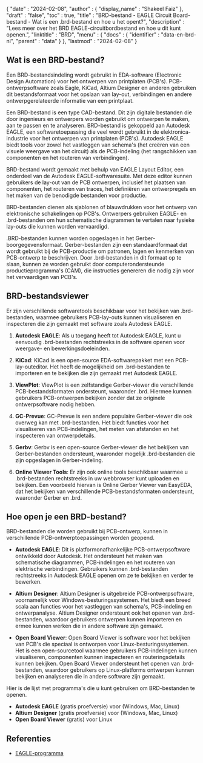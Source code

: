 {
  "date" : "2024-02-08",
  "author" : {
    "display_name" : "Shakeel Faiz"
},
  "draft" : "false",
  "toc" : true,
  "title" : "BRD-bestand - EAGLE Circuit Board-bestand - Wat is een .brd-bestand en hoe u het opent?",
  "description" : "Lees meer over het BRD EAGLE-circuitbordbestand en hoe u dit kunt openen.",
  "linktitle" : "BRD",
  "menu" : {
    "docs" : {
      "identifier" : "data-en-brd-nl",
      "parent" : "data"
}
},
  "lastmod" : "2024-02-08"
}

## Wat is een BRD-bestand?

Een BRD-bestandsindeling wordt gebruikt in EDA-software (Electronic Design Automation) voor het ontwerpen van printplaten (PCB's). PCB-ontwerpsoftware zoals Eagle, KiCad, Altium Designer en anderen gebruiken dit bestandsformaat voor het opslaan van lay-out, verbindingen en andere ontwerpgerelateerde informatie van een printplaat.

Een BRD-bestand is een type CAD-bestand. Dit zijn digitale bestanden die door ingenieurs en ontwerpers worden gebruikt om ontwerpen te maken, aan te passen en te analyseren. BRD-bestand is gekoppeld aan Autodesk EAGLE, een softwaretoepassing die veel wordt gebruikt in de elektronica-industrie voor het ontwerpen van printplaten (PCB's). Autodesk EAGLE biedt tools voor zowel het vastleggen van schema's (het creëren van een visuele weergave van het circuit) als de PCB-indeling (het rangschikken van componenten en het routeren van verbindingen).

BRD-bestand wordt gemaakt met behulp van EAGLE Layout Editor, een onderdeel van de Autodesk EAGLE-softwaresuite. Met deze editor kunnen gebruikers de lay-out van de PCB ontwerpen, inclusief het plaatsen van componenten, het routeren van traces, het definiëren van ontwerpregels en het maken van de benodigde bestanden voor productie.

BRD-bestanden dienen als sjablonen of blauwdrukken voor het ontwerp van elektronische schakelingen op PCB's. Ontwerpers gebruiken EAGLE- en .brd-bestanden om hun schematische diagrammen te vertalen naar fysieke lay-outs die kunnen worden vervaardigd.

.BRD-bestanden kunnen worden opgeslagen in het Gerber-boorgegevensformaat. Gerber-bestanden zijn een standaardformaat dat wordt gebruikt bij de PCB-productie om patronen, lagen en kenmerken van PCB-ontwerp te beschrijven. Door .brd-bestanden in dit formaat op te slaan, kunnen ze worden gebruikt door computerondersteunde productieprogramma's (CAM), die instructies genereren die nodig zijn voor het vervaardigen van PCB's.

## BRD-bestandsviewer

Er zijn verschillende softwaretools beschikbaar voor het bekijken van .brd-bestanden, waarmee gebruikers PCB-lay-outs kunnen visualiseren en inspecteren die zijn gemaakt met software zoals Autodesk EAGLE.

1.  **Autodesk EAGLE**: Als u toegang heeft tot Autodesk EAGLE, kunt u eenvoudig .brd-bestanden rechtstreeks in de software openen voor weergave- en bewerkingsdoeleinden.
    
2.  **KiCad**: KiCad is een open-source EDA-softwarepakket met een PCB-lay-outeditor. Het heeft de mogelijkheid om .brd-bestanden te importeren en te bekijken die zijn gemaakt met Autodesk EAGLE.
    
3.  **ViewPlot**: ViewPlot is een zelfstandige Gerber-viewer die verschillende PCB-bestandsformaten ondersteunt, waaronder .brd. Hiermee kunnen gebruikers PCB-ontwerpen bekijken zonder dat ze originele ontwerpsoftware nodig hebben.
    
4.  **GC-Prevue**: GC-Prevue is een andere populaire Gerber-viewer die ook overweg kan met .brd-bestanden. Het biedt functies voor het visualiseren van PCB-indelingen, het meten van afstanden en het inspecteren van ontwerpdetails.
    
5.  **Gerbv**: Gerbv is een open-source Gerber-viewer die het bekijken van Gerber-bestanden ondersteunt, waaronder mogelijk .brd-bestanden die zijn opgeslagen in Gerber-indeling.
    
6.  **Online Viewer Tools**: Er zijn ook online tools beschikbaar waarmee u .brd-bestanden rechtstreeks in uw webbrowser kunt uploaden en bekijken. Een voorbeeld hiervan is Online Gerber Viewer van EasyEDA, dat het bekijken van verschillende PCB-bestandsformaten ondersteunt, waaronder Gerber en .brd.

## Hoe open je een BRD-bestand?

BRD-bestanden die worden gebruikt bij PCB-ontwerp, kunnen in verschillende PCB-ontwerptoepassingen worden geopend.

- **Autodesk EAGLE**: Dit is platformonafhankelijke PCB-ontwerpsoftware ontwikkeld door Autodesk. Het ondersteunt het maken van schematische diagrammen, PCB-indelingen en het routeren van elektrische verbindingen. Gebruikers kunnen .brd-bestanden rechtstreeks in Autodesk EAGLE openen om ze te bekijken en verder te bewerken.
    
- **Altium Designer**: Altium Designer is uitgebreide PCB-ontwerpsoftware, voornamelijk voor Windows-besturingssystemen. Het biedt een breed scala aan functies voor het vastleggen van schema's, PCB-indeling en ontwerpanalyse. Altium Designer ondersteunt ook het openen van .brd-bestanden, waardoor gebruikers ontwerpen kunnen importeren en ermee kunnen werken die in andere software zijn gemaakt.
    
- **Open Board Viewer**: Open Board Viewer is software voor het bekijken van PCB's die speciaal is ontworpen voor Linux-besturingssystemen. Het is een open-sourcetool waarmee gebruikers PCB-indelingen kunnen visualiseren, componenten kunnen inspecteren en routeringsdetails kunnen bekijken. Open Board Viewer ondersteunt het openen van .brd-bestanden, waardoor gebruikers op Linux-platforms ontwerpen kunnen bekijken en analyseren die in andere software zijn gemaakt.

Hier is de lijst met programma's die u kunt gebruiken om BRD-bestanden te openen.

- **Autodesk EAGLE** (gratis proefversie) voor (Windows, Mac, Linux)
- **Altium Designer** (gratis proefversie) voor (Windows, Mac, Linux)
- **Open Board Viewer** (gratis) voor Linux

## Referenties
* [EAGLE-programma](https://en.wikipedia.org/wiki/EAGLE_(programma))


